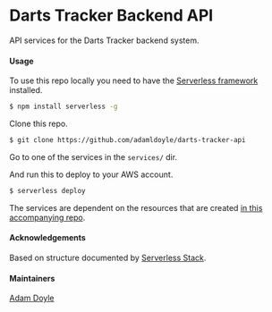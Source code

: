 # Darts Tracker Backend API

API services for the Darts Tracker backend system.

#### Usage

To use this repo locally you need to have the [Serverless framework](https://serverless.com) installed.

```bash
$ npm install serverless -g
```

Clone this repo.

```bash
$ git clone https://github.com/adamldoyle/darts-tracker-api
```

Go to one of the services in the `services/` dir.

And run this to deploy to your AWS account.

```bash
$ serverless deploy
```

The services are dependent on the resources that are created [in this accompanying repo](https://github.com/adamldoyle/darts-tracker-resources).

#### Acknowledgements

Based on structure documented by [Serverless Stack](https://github.com/AnomalyInnovations/serverless-stack-demo-ext-api).

#### Maintainers

[Adam Doyle](mailto:adamldoyle@gmail.com)
